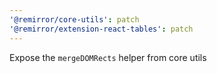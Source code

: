 ```yaml
---
'@remirror/core-utils': patch
'@remirror/extension-react-tables': patch
---
```


Expose the `mergeDOMRects` helper from core utils
